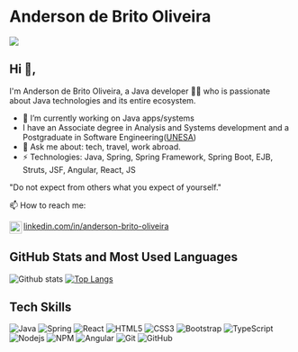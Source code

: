 # Anderson de Brito Oliveira

![](http://estruyf-github.azurewebsites.net/api/VisitorHit?user=andersondebrito&repo=andersondebrito&countColorcountColor)

## Hi 👋, 
I'm Anderson de Brito Oliveira, a Java developer 👨‍💻 who is passionate about Java technologies and its entire ecosystem. 

- 🔭 I’m currently working on Java apps/systems
- I have an Associate degree in Analysis and Systems development and a Postgraduate in Software Engineering([UNESA](https://portal.estacio.br/))
- 💬 Ask me about: tech, travel, work abroad.
- ⚡ Technologies: Java, Spring, Spring Framework, Spring Boot, EJB, Struts, JSF, Angular, React, JS

"Do not expect from others what you expect of yourself." 

📫 How to reach me:

[<img align="left" alt="anderson-brito-oliveira @ LinkedIn" width="22px" src="https://cdn.jsdelivr.net/npm/simple-icons@v3/icons/linkedin.svg"> linkedin.com/in/anderson-brito-oliveira](https://linkedin.com/in/anderson-brito-oliveira)<br clear=all>

## GitHub Stats and Most Used Languages

![Github stats](https://github-readme-stats.vercel.app/api?username=andersondebrito&hide=issues&theme=gruvbox&show_icons=true&hide_border=false&count_private=true&include_all_commits=true&line_height=24.5)
[![Top Langs](https://github-readme-stats.vercel.app/api/top-langs/?username=andersondebrito&layout=compact&theme=gruvbox&langs_count=10)](https://github.com/andersondebrito/github-readme-stats)

## Tech Skills

![Java](https://img.shields.io/badge/-Java-black?style=flat-square&logo=java)
![Spring](https://img.shields.io/badge/-spring-black?style=flat-square&logo=spring)
![React](https://img.shields.io/badge/-React-black?style=flat-square&logo=react)
![HTML5](https://img.shields.io/badge/-HTML5-E34F26?style=flat-square&logo=html5&logoColor=white)
![CSS3](https://img.shields.io/badge/-CSS3-1572B6?style=flat-square&logo=css3)
![Bootstrap](https://img.shields.io/badge/-Bootstrap-563D7C?style=flat-square&logo=bootstrap)
![TypeScript](https://img.shields.io/badge/-TypeScript-007ACC?style=flat-square&logo=typescript)
![Nodejs](https://img.shields.io/badge/NodeJs-339933.svg?logo=node.js&logoColor=white)
![NPM](https://img.shields.io/badge/NPM-CB3837.svg?logo=npm)
![Angular](https://img.shields.io/badge/-angular-black?style=flat-square&logo=angular)
![Git](https://img.shields.io/badge/-Git-black?style=flat-square&logo=git)
![GitHub](https://img.shields.io/badge/-GitHub-181717?style=flat-square&logo=github)

